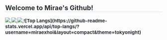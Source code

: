 <h2 style="border-bottom: 1px solid #d8dee4; color: #282d33;">  Welcome to Mirae's Github! </h2>  
<div style="font-weight: 700; font-size: 15px; color: #282d33;">
<a href=https://www.instagram.com/miraexhoi> <img src="https://img.shields.io/badge/Instagram-E4405F?style=flat-square&logo=Instagram&logoColor=white&link=https://www.instagram.com/miraexhoi"> </a>
<a href=https://url.kr/gv86ch> <img src="https://img.shields.io/badge/Portfolio-000000?style=flat-square&logo=Notion&logoColor=white&link=https://url.kr/gv86ch"> </a>
<a href=mailto:miraexhoi@gmail.com> <img src="https://img.shields.io/badge/Gmail-EA4335?style=flat-square&logo=Gmail&logoColor=white&link=mailto:miraexhoi@gmail.com"> </a>
![Top Langs](https://github-readme-stats.vercel.app/api/top-langs/?username=miraexhoi&layout=compact&theme=tokyonight)
